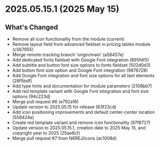 # 2025.05.15.1 (2025 May 15)

## What's Changed

* Remove all icon functionality from the module (current)
* Remove layout field from advanced fieldset in pricing tables module (c567955)
* Merge remote-tracking branch 'origin/main' (a58457e)
* Add dedicated fonts fieldset with Google Font integration (895fdf5)
* Add subtitle and button font size options to fonts fieldset (502d0d3)
* Add button font size option and Google Font integration (9876728)
* Add Google Font integration and font size options for all text elements (28f5bdf)
* Add type hints and documentation for module parameters (2108bb7)
* Add red template variant with Google Font integration and font size options (94c223d)
* Merge pull request #6 (e792a16)
* Update version to 2025.05.15 for release (63f23cd)
* Add icon positioning improvements and default center-center location (558424a)
* Create red template variant and remove icon functionality (97f8727)
* Update version to 2025.05.15.1, creation date to 2025 May 15, and copyright year to 2025 (25ae6cf)
* Merge pull request #7 from N6REJ/icons (ac1008d)
